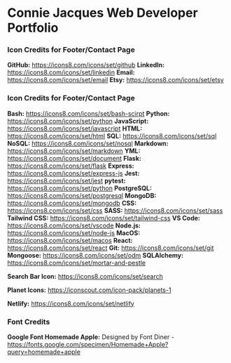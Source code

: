 # Connie Jacques Web Developer Portfolio


### Icon Credits for Footer/Contact Page
**GitHub:** https://icons8.com/icons/set/github
**LinkedIn:** https://icons8.com/icons/set/linkedin
**Email:** https://icons8.com/icons/set/email
**Etsy:** https://icons8.com/icons/set/etsy

### Icon Credits for Footer/Contact Page
**Bash:** https://icons8.com/icons/set/bash-scirpt
**Python:** https://icons8.com/icons/set/python
**JavaScript:** https://icons8.com/icons/set/javascript
**HTML:** https://icons8.com/icons/set/html
**SQL:** https://icons8.com/icons/set/sql
**NoSQL:** https://icons8.com/icons/set/nosql
**Markdown:** https://icons8.com/icons/set/markdown
**YML:** https://icons8.com/icons/set/document
**Flask:** https://icons8.com/icons/set/flask
**Express:** https://icons8.com/icons/set/express-js
**Jest:** https://icons8.com/icons/set/jest
**pytest:** https://icons8.com/icons/set/python
**PostgreSQL:** https://icons8.com/icons/set/postgresql
**MongoDB:** https://icons8.com/icons/set/mongodb
**CSS:** https://icons8.com/icons/set/css
**SASS:** https://icons8.com/icons/set/sass
**Tailwind CSS:** https://icons8.com/icons/set/tailwind-css
**VS Code:** https://icons8.com/icons/set/vscode
**Node.js:** https://icons8.com/icons/set/node-js
**MacOS:** https://icons8.com/icons/set/macos
**React:** https://icons8.com/icons/set/react
**Git:** https://icons8.com/icons/set/git
**Mongoose:** https://icons8.com/icons/set/odm
**SQLAlchemy:** https://icons8.com/icons/set/mortar-and-pestle

**Search Bar Icon:** https://icons8.com/icons/set/search

**Planet Icons:** https://iconscout.com/icon-pack/planets-1



**Netlify:** https://icons8.com/icons/set/netlify



### Font Credits
**Google Font Homemade Apple:** Designed by Font Diner - https://fonts.google.com/specimen/Homemade+Apple?query=homemade+apple